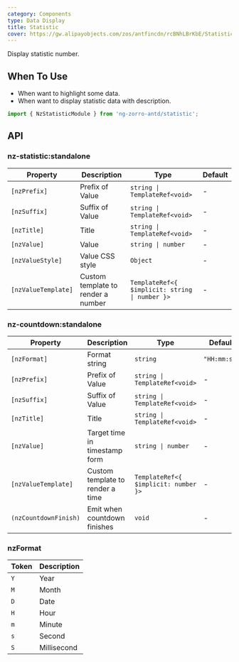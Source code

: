 ```yaml
---
category: Components
type: Data Display
title: Statistic
cover: https://gw.alipayobjects.com/zos/antfincdn/rcBNhLBrKbE/Statistic.svg
---
```


Display statistic number.

## When To Use

- When want to highlight some data.
- When want to display statistic data with description.

```ts
import { NzStatisticModule } from 'ng-zorro-antd/statistic';
```

## API

### nz-statistic:standalone

| Property            | Description                        | Type                                           | Default |
| ------------------- | ---------------------------------- | ---------------------------------------------- | ------- |
| `[nzPrefix]`        | Prefix of Value                    | `string \| TemplateRef<void>`                  | -       |
| `[nzSuffix]`        | Suffix of Value                    | `string \| TemplateRef<void>`                  | -       |
| `[nzTitle]`         | Title                              | `string \| TemplateRef<void>`                  | -       |
| `[nzValue]`         | Value                              | `string \| number`                             | -       |
| `[nzValueStyle]`    | Value CSS style                    | `Object`                                       | -       |
| `[nzValueTemplate]` | Custom template to render a number | `TemplateRef<{ $implicit: string \| number }>` | -       |

### nz-countdown:standalone

| Property              | Description                      | Type                                 | Default      |
| --------------------- | -------------------------------- | ------------------------------------ | ------------ |
| `[nzFormat]`          | Format string                    | `string`                             | `"HH:mm:ss"` |
| `[nzPrefix]`          | Prefix of Value                  | `string \| TemplateRef<void>`        | -            |
| `[nzSuffix]`          | Suffix of Value                  | `string \| TemplateRef<void>`        | -            |
| `[nzTitle]`           | Title                            | `string \| TemplateRef<void>`        | -            |
| `[nzValue]`           | Target time in timestamp form    | `string \| number`                   | -            |
| `[nzValueTemplate]`   | Custom template to render a time | `TemplateRef<{ $implicit: number }>` | -            |
| `(nzCountdownFinish)` | Emit when countdown finishes     | `void`                               | -            |

### nzFormat

| Token | Description |
| ----- | ----------- |
| `Y`   | Year        |
| `M`   | Month       |
| `D`   | Date        |
| `H`   | Hour        |
| `m`   | Minute      |
| `s`   | Second      |
| `S`   | Millisecond |
